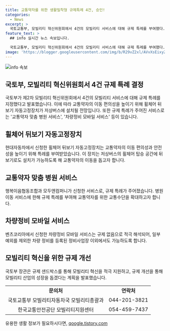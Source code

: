 ```yaml
---
title: 교통약자를 위한 생활밀착형 규제특례 4건, 승인!
categories:
  - News
excerpt: >
  국토교통부, 모빌리티 혁신위원회에서 4건의 모빌리티 서비스에 대해 규제 특례를 부여했다. 이에 따라 휠체어 뒤보기 자동고정장치 설치가 특례를 받아 휠체어 탑승 공간의 안전성과 이동 편의성이 높아지게 될 전망이다. 또한, 교통약자 맞춤 병원 서비스와 차량정비 모바일 서비스에도 규제 특례가 주어졌다. 규제 샌드박스를 통해 모빌리티 혁신을 앞당기고 국민과 기업이 모두 만족하는 모빌리티 산업 성장을 지원할 방침이라고 밝혔다.
feature_text: >
  ## info 실시간 뉴스 속보입니다.

  국토교통부, 모빌리티 혁신위원회에서 4건의 모빌리티 서비스에 대해 규제 특례를 부여했다. 이에 따라 휠체어 뒤보기 자동고정장치 설치가 특례를 받아 휠체어 탑승 공간의 안전성과 이동 편의성이 높아지게 될 전망이다. 또한, 교통약자 맞춤 병원 서비스와 차량정비 모바일 서비스에도 규제 특례가 주어졌다. 규제 샌드박스를 통해 모빌리티 혁신을 앞당기고 국민과 기업이 모두 만족하는 모빌리티 산업 성장을 지원할 방침이라고 밝혔다.
image: 'https://blogger.googleusercontent.com/img/b/R29vZ2xl/AVvXsEixyZcFfHzMRdzZMjFBmAUKJYCLCGyLL1o632UiGVXcaFdKo_bkvkuCioo0uUKlGfBVcT3P84aROyZIXSBEx3Aw5nCQ3pTgDom1WDC4m8eifvWiAmWEEVb4x6G_l8C0QH225ldMjyaFvpxGEBGNO37VmDTDMHGhJPq73UglMfDca1-0aw/s1600/blogspot.png'
---
```


<p><img src="https://blogger.googleusercontent.com/img/b/R29vZ2xl/AVvXsEixyZcFfHzMRdzZMjFBmAUKJYCLCGyLL1o632UiGVXcaFdKo_bkvkuCioo0uUKlGfBVcT3P84aROyZIXSBEx3Aw5nCQ3pTgDom1WDC4m8eifvWiAmWEEVb4x6G_l8C0QH225ldMjyaFvpxGEBGNO37VmDTDMHGhJPq73UglMfDca1-0aw/s1600/blogspot.png" alt="info 속보" /></p>

<h2 data-ke-size="size26">국토부, 모빌리티 혁신위원회서 4건 규제 특례 결정</h2>

<p data-ke-size="size16">국토부가 제2차 모빌리티 혁신위원회에서 4건의 모빌리티 서비스에 대해 규제 특례를 지정했다고 발표했습니다. 이에 따라 교통약자의 이동 편의성을 높이기 위해 휠체어 뒤보기 자동고정장치가 저상버스에 설치될 전망입니다. 또한 규제 특례가 주어진 서비스로는 '교통약자 맞춤 병원 서비스', '차량정비 모바일 서비스' 등이 있습니다.</p>

<h2 data-ke-size="size24">휠체어 뒤보기 자동고정장치</h2>

<p data-ke-size="size16">현대자동차에서 신청한 휠체어 뒤보기 자동고정장치는 교통약자의 이동 편의성과 안전성을 높이기 위해 특례를 부여받았습니다. 이 장치는 저상버스의 휠체어 탑승 공간에 뒤보기로도 설치가 가능하도록 해 교통약자의 이동을 돕고자 합니다.</p>

<h2 data-ke-size="size24">교통약자 맞춤 병원 서비스</h2>

<p data-ke-size="size16">행복이음협동조합과 모두앤컴퍼니가 신청한 서비스로, 규제 특례가 주어졌습니다. 병원 이동 서비스에 한해 규제 특례를 부여해 교통약자를 위한 교통수단을 확대하고자 합니다.</p>

<h2 data-ke-size="size24">차량정비 모바일 서비스</h2>

<p data-ke-size="size16">벤츠코리아에서 신청한 차량정비 모바일 서비스는 규제 없음으로 적극 해석되어, 일부 예외를 제외한 차량 정비를 등록된 정비사업장 이외에서도 가능하도록 합니다.</p>

<h2 data-ke-size="size24">모빌리티 혁신을 위한 규제 개선</h2>

<p data-ke-size="size16">국토부 장관은 규제 샌드박스를 통해 모빌리티 혁신을 적극 지원하고, 규제 개선을 통해 모빌리티 산업의 성장을 돕겠다는 계획을 발표했습니다.</p>

<table>
  <tr>
    <td style="text-align: center; height: 17px;"><b>문의처</b></td>
    <td style="text-align: center; height: 17px;"><b>연락처</b></td>
  </tr>
  <tr>
    <td style="text-align: center; height: 17px;">국토교통부 모빌리티자동차국 모빌리티총괄과</td>
    <td style="text-align: center; height: 17px;">044-201-3821</td>
  </tr>
  <tr>
    <td style="text-align: center; height: 17px;">한국교통안전공단 모빌리티지원센터</td>
    <td style="text-align: center; height: 17px;">054-459-7437</td>
  </tr>
</table>
유용한 생활 정보가 필요하시다면, <a href="https://qoogle.tistory.com" rel="dofollow">qoogle.tistory.com</a>


